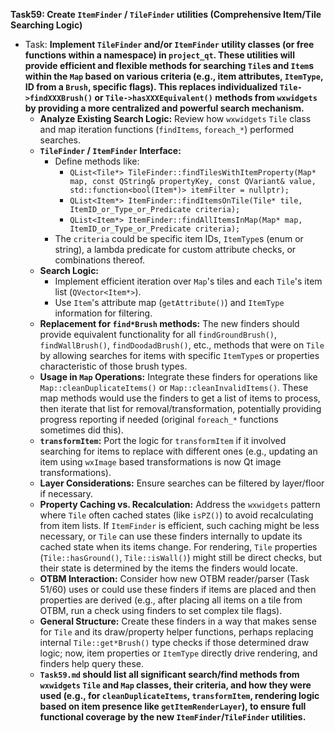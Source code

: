 **Task59: Create `ItemFinder` / `TileFinder` utilities (Comprehensive Item/Tile Searching Logic)**
- Task: **Implement `TileFinder` and/or `ItemFinder` utility classes (or free functions within a namespace) in `project_qt`. These utilities will provide efficient and flexible methods for searching `Tile`s and `Item`s within the `Map` based on various criteria (e.g., item attributes, `ItemType`, ID from a `Brush`, specific flags). This replaces individualized `Tile->findXXXBrush()` or `Tile->hasXXXEquivalent()` methods from `wxwidgets` by providing a more centralized and powerful search mechanism.**
    - **Analyze Existing Search Logic:** Review how `wxwidgets` `Tile` class and map iteration functions (`findItems`, `foreach_*`) performed searches.
    - **`TileFinder` / `ItemFinder` Interface:**
        -   Define methods like:
            -   `QList<Tile*> TileFinder::findTilesWithItemProperty(Map* map, const QString& propertyKey, const QVariant& value, std::function<bool(Item*)> itemFilter = nullptr);`
            -   `QList<Item*> ItemFinder::findItemsOnTile(Tile* tile, ItemID_or_Type_or_Predicate criteria);`
            -   `QList<Item*> ItemFinder::findAllItemsInMap(Map* map, ItemID_or_Type_or_Predicate criteria);`
        -   The `criteria` could be specific item IDs, `ItemType`s (enum or string), a lambda predicate for custom attribute checks, or combinations thereof.
    - **Search Logic:**
        -   Implement efficient iteration over `Map`'s tiles and each `Tile`'s item list (`QVector<Item*>`).
        -   Use `Item`'s attribute map (`getAttribute()`) and `ItemType` information for filtering.
    - **Replacement for `find*Brush` methods:** The new finders should provide equivalent functionality for all `findGroundBrush()`, `findWallBrush()`, `findDoodadBrush()`, etc., methods that were on `Tile` by allowing searches for items with specific `ItemType`s or properties characteristic of those brush types.
    - **Usage in `Map` Operations:** Integrate these finders for operations like `Map::cleanDuplicateItems()` or `Map::cleanInvalidItems()`. These map methods would use the finders to get a list of items to process, then iterate that list for removal/transformation, potentially providing progress reporting if needed (original `foreach_*` functions sometimes did this).
    - **`transformItem`:** Port the logic for `transformItem` if it involved searching for items to replace with different ones (e.g., updating an item using `wxImage` based transformations is now Qt image transformations).
    - **Layer Considerations:** Ensure searches can be filtered by layer/floor if necessary.
    - **Property Caching vs. Recalculation:** Address the `wxwidgets` pattern where `Tile` often cached states (like `isPZ()`) to avoid recalculating from item lists. If `ItemFinder` is efficient, such caching might be less necessary, or `Tile` can use these finders internally to update its cached state when its items change. For rendering, `Tile` properties (`Tile::hasGround()`, `Tile::isWall()`) might still be direct checks, but their state is determined by the items the finders would locate.
    - **OTBM Interaction:** Consider how new OTBM reader/parser (Task 51/60) uses or could use these finders if items are placed and then properties are derived (e.g., after placing all items on a tile from OTBM, run a check using finders to set complex tile flags).
    - **General Structure:** Create these finders in a way that makes sense for `Tile` and its draw/property helper functions, perhaps replacing internal `Tile::get*Brush()` type checks if those determined draw logic; now, item properties or `ItemType` directly drive rendering, and finders help query these.
    - **`Task59.md` should list all significant search/find methods from `wxwidgets` `Tile` and `Map` classes, their criteria, and how they were used (e.g., for `cleanDuplicateItems`, `transformItem`, rendering logic based on item presence like `getItemRenderLayer`), to ensure full functional coverage by the new `ItemFinder`/`TileFinder` utilities.**

